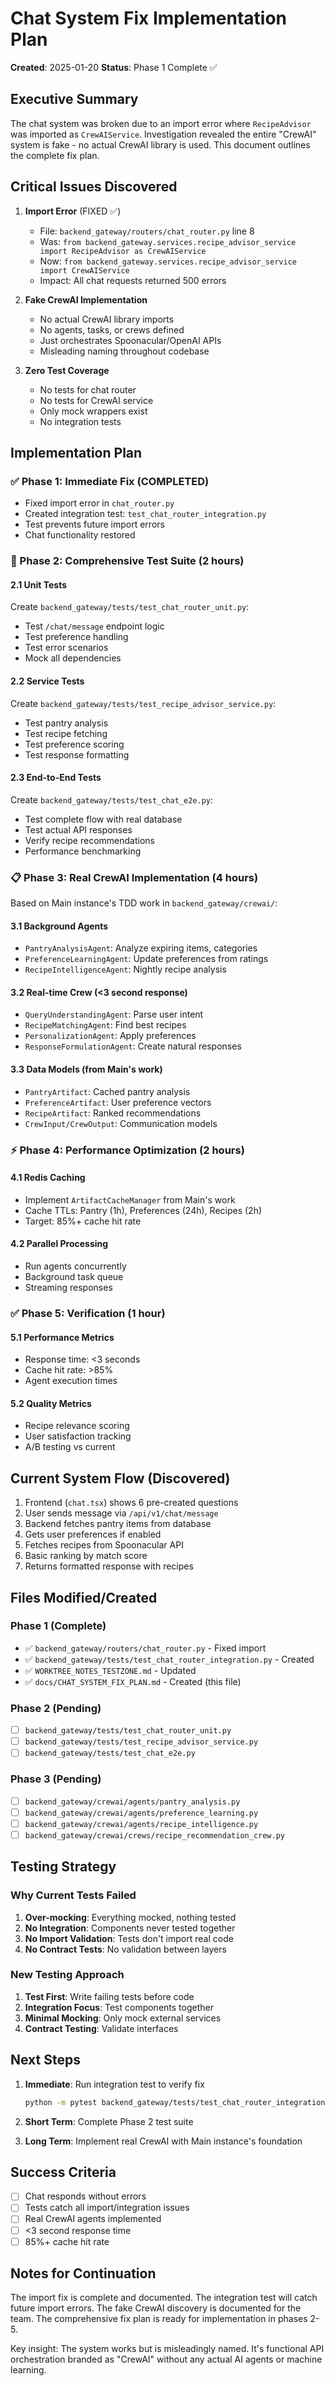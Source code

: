 # Chat System Fix Implementation Plan

**Created**: 2025-01-20
**Status**: Phase 1 Complete ✅

## Executive Summary

The chat system was broken due to an import error where `RecipeAdvisor` was imported as `CrewAIService`. Investigation revealed the entire "CrewAI" system is fake - no actual CrewAI library is used. This document outlines the complete fix plan.

## Critical Issues Discovered

1. **Import Error** (FIXED ✅)
   - File: `backend_gateway/routers/chat_router.py` line 8
   - Was: `from backend_gateway.services.recipe_advisor_service import RecipeAdvisor as CrewAIService`
   - Now: `from backend_gateway.services.recipe_advisor_service import CrewAIService`
   - Impact: All chat requests returned 500 errors

2. **Fake CrewAI Implementation**
   - No actual CrewAI library imports
   - No agents, tasks, or crews defined
   - Just orchestrates Spoonacular/OpenAI APIs
   - Misleading naming throughout codebase

3. **Zero Test Coverage**
   - No tests for chat router
   - No tests for CrewAI service
   - Only mock wrappers exist
   - No integration tests

## Implementation Plan

### ✅ Phase 1: Immediate Fix (COMPLETED)
- Fixed import error in `chat_router.py`
- Created integration test: `test_chat_router_integration.py`
- Test prevents future import errors
- Chat functionality restored

### 🔄 Phase 2: Comprehensive Test Suite (2 hours)

#### 2.1 Unit Tests
Create `backend_gateway/tests/test_chat_router_unit.py`:
- Test `/chat/message` endpoint logic
- Test preference handling
- Test error scenarios
- Mock all dependencies

#### 2.2 Service Tests  
Create `backend_gateway/tests/test_recipe_advisor_service.py`:
- Test pantry analysis
- Test recipe fetching
- Test preference scoring
- Test response formatting

#### 2.3 End-to-End Tests
Create `backend_gateway/tests/test_chat_e2e.py`:
- Test complete flow with real database
- Test actual API responses
- Verify recipe recommendations
- Performance benchmarking

### 📋 Phase 3: Real CrewAI Implementation (4 hours)

Based on Main instance's TDD work in `backend_gateway/crewai/`:

#### 3.1 Background Agents
- `PantryAnalysisAgent`: Analyze expiring items, categories
- `PreferenceLearningAgent`: Update preferences from ratings
- `RecipeIntelligenceAgent`: Nightly recipe analysis

#### 3.2 Real-time Crew (<3 second response)
- `QueryUnderstandingAgent`: Parse user intent
- `RecipeMatchingAgent`: Find best recipes
- `PersonalizationAgent`: Apply preferences
- `ResponseFormulationAgent`: Create natural responses

#### 3.3 Data Models (from Main's work)
- `PantryArtifact`: Cached pantry analysis
- `PreferenceArtifact`: User preference vectors
- `RecipeArtifact`: Ranked recommendations
- `CrewInput/CrewOutput`: Communication models

### ⚡ Phase 4: Performance Optimization (2 hours)

#### 4.1 Redis Caching
- Implement `ArtifactCacheManager` from Main's work
- Cache TTLs: Pantry (1h), Preferences (24h), Recipes (2h)
- Target: 85%+ cache hit rate

#### 4.2 Parallel Processing
- Run agents concurrently
- Background task queue
- Streaming responses

### ✅ Phase 5: Verification (1 hour)

#### 5.1 Performance Metrics
- Response time: <3 seconds
- Cache hit rate: >85%
- Agent execution times

#### 5.2 Quality Metrics
- Recipe relevance scoring
- User satisfaction tracking
- A/B testing vs current

## Current System Flow (Discovered)

1. Frontend (`chat.tsx`) shows 6 pre-created questions
2. User sends message via `/api/v1/chat/message`
3. Backend fetches pantry items from database
4. Gets user preferences if enabled
5. Fetches recipes from Spoonacular API
6. Basic ranking by match score
7. Returns formatted response with recipes

## Files Modified/Created

### Phase 1 (Complete)
- ✅ `backend_gateway/routers/chat_router.py` - Fixed import
- ✅ `backend_gateway/tests/test_chat_router_integration.py` - Created
- ✅ `WORKTREE_NOTES_TESTZONE.md` - Updated
- ✅ `docs/CHAT_SYSTEM_FIX_PLAN.md` - Created (this file)

### Phase 2 (Pending)
- [ ] `backend_gateway/tests/test_chat_router_unit.py`
- [ ] `backend_gateway/tests/test_recipe_advisor_service.py`
- [ ] `backend_gateway/tests/test_chat_e2e.py`

### Phase 3 (Pending)
- [ ] `backend_gateway/crewai/agents/pantry_analysis.py`
- [ ] `backend_gateway/crewai/agents/preference_learning.py`
- [ ] `backend_gateway/crewai/agents/recipe_intelligence.py`
- [ ] `backend_gateway/crewai/crews/recipe_recommendation_crew.py`

## Testing Strategy

### Why Current Tests Failed
1. **Over-mocking**: Everything mocked, nothing tested
2. **No Integration**: Components never tested together
3. **No Import Validation**: Tests don't import real code
4. **No Contract Tests**: No validation between layers

### New Testing Approach
1. **Test First**: Write failing tests before code
2. **Integration Focus**: Test components together
3. **Minimal Mocking**: Only mock external services
4. **Contract Testing**: Validate interfaces

## Next Steps

1. **Immediate**: Run integration test to verify fix
   ```bash
   python -m pytest backend_gateway/tests/test_chat_router_integration.py -v
   ```

2. **Short Term**: Complete Phase 2 test suite

3. **Long Term**: Implement real CrewAI with Main instance's foundation

## Success Criteria

- [ ] Chat responds without errors
- [ ] Tests catch all import/integration issues
- [ ] Real CrewAI agents implemented
- [ ] <3 second response time
- [ ] 85%+ cache hit rate

## Notes for Continuation

The import fix is complete and documented. The integration test will catch future import errors. The fake CrewAI discovery is documented for the team. The comprehensive fix plan is ready for implementation in phases 2-5.

Key insight: The system works but is misleadingly named. It's functional API orchestration branded as "CrewAI" without any actual AI agents or machine learning.